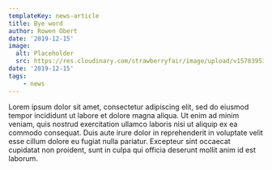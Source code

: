```yaml
---
templateKey: news-article
title: Bye word
author: Rowen Obert
date: '2019-12-15'
image:
  alt: Placeholder
  src: https://res.cloudinary.com/strawberryfair/image/upload/v1578395373/internet_bg8vg6.jpg
date: '2019-12-15'
tags: 
    - news
---
```

Lorem ipsum dolor sit amet, consectetur adipiscing elit, sed do eiusmod tempor 
incididunt ut labore et dolore magna aliqua. Ut enim ad minim veniam, quis 
nostrud exercitation ullamco laboris nisi ut aliquip ex ea commodo consequat. 
Duis aute irure dolor in reprehenderit in voluptate velit esse cillum dolore 
eu fugiat nulla pariatur. Excepteur sint occaecat cupidatat non proident, 
sunt in culpa qui officia deserunt mollit anim id est laborum.
